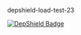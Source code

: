 depshield-load-test-23

[![DepShield Badge](https://cpeters2.dev.depshield.sonatype.org/badges/depshield-load-cpeters2d/depshield-load-test-23/depshield.svg)](https://sonatype.github.io/depshield-github-pages)
